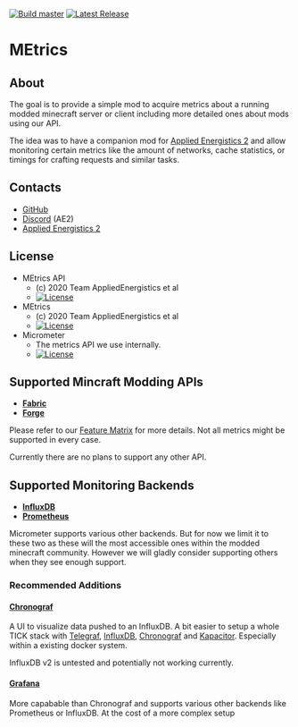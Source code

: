 [![Build master](https://img.shields.io/github/workflow/status/AppliedEnergistics/MEtrics/Build%20master?style=flat-square)](https://github.com/AppliedEnergistics/Applied-Energistics-2/actions?query=workflow%3A%22Build+master%22)
[![Latest Release](https://img.shields.io/github/v/release/AppliedEnergistics/MEtrics?style=flat-square&label=Release)](https://github.com/AppliedEnergistics/Applied-Energistics-2/releases)

# MEtrics

## About

The goal is to provide a simple mod to acquire metrics about a running modded minecraft server or client including more detailed ones about mods using our API.

The idea was to have a companion mod for [Applied Energistics 2](https://github.com/AppliedEnergistics/Applied-Energistics-2/) and allow monitoring certain metrics like the amount of networks, cache statistics, or timings for crafting requests and similar tasks.

## Contacts

* [GitHub](https://github.com/AppliedEnergistics/MEtrics)
* [Discord](https://discord.gg/GygKjjm) (AE2)
* [Applied Energistics 2](https://github.com/AppliedEnergistics/Applied-Energistics-2/)

## License

* MEtrics API
  - (c) 2020 Team AppliedEnergistics et al
  - [![License](https://img.shields.io/badge/License-MIT-red.svg?style=flat-square)](http://opensource.org/licenses/MIT)
* MEtrics
  - (c) 2020 Team AppliedEnergistics et al
  - [![License](https://img.shields.io/badge/License-LGPLv3-blue.svg?style=flat-square)](https://github.com/AppliedEnergistics/MEtrics/blob/master/LICENSE)
* Micrometer
  - The metrics API we use internally.
  - [![License](https://img.shields.io/github/license/micrometer-metrics/micrometer?style=flat-square)](https://github.com/micrometer-metrics/micrometer/blob/master/LICENSE)

## Supported Mincraft Modding APIs

* **[Fabric](https://fabricmc.net/)**
* **[Forge](https://github.com/MinecraftForge/MinecraftForge)**

Please refer to our [Feature Matrix](https://github.com/AppliedEnergistics/MEtrics/wiki/Feature-Matrix) for more details.
Not all metrics might be supported in every case.

Currently there are no plans to support any other API.

## Supported Monitoring Backends

* **[InfluxDB](https://www.influxdata.com/)**
* **[Prometheus](https://prometheus.io/)**

Micrometer supports various other backends. But for now we limit it to these two as these will the most accessible ones within the modded minecraft community. However we will gladly consider supporting others when they see enough support.

### Recommended Additions

#### [Chronograf](https://www.influxdata.com/time-series-platform/chronograf/) 

A UI to visualize data pushed to an InfluxDB. A bit easier to setup a whole TICK stack with [Telegraf](https://www.influxdata.com/time-series-platform/telegraf/), [InfluxDB](https://www.influxdata.com/products/influxdb-overview/), [Chronograf](https://www.influxdata.com/time-series-platform/chronograf/) and [Kapacitor](https://www.influxdata.com/time-series-platform/kapacitor/). Especially within a existing docker system.

InfluxDB v2 is untested and potentially not working currently.


#### [Grafana](https://grafana.com/) 

More capabable than Chronograf and supports various other backends like Prometheus or InfluxDB. At the cost of a more complex setup

